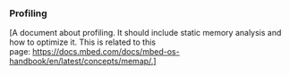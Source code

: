 ### Profiling

[A document about profiling. It should include static memory analysis and how to optimize it. This is related to this page: https://docs.mbed.com/docs/mbed-os-handbook/en/latest/concepts/memap/.]
